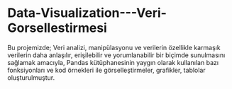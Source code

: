 # Data-Visualization---Veri-Gorsellestirmesi
Bu projemizde; Veri analizi, manipülasyonu ve verilerin özellikle karmaşık verilerin daha anlaşılır, erişilebilir ve yorumlanabilir  bir biçimde sunulmasını sağlamak amacıyla, Pandas kütüphanesinin yaygın olarak kullanılan bazı fonksiyonları ve kod örnekleri ile görselleştirmeler, grafikler, tablolar oluşturulmuştur.
